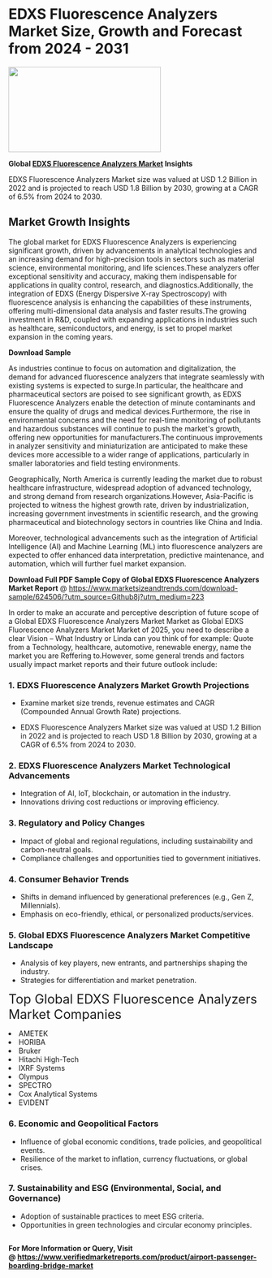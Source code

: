 <H1>EDXS Fluorescence Analyzers Market Size, Growth and Forecast from 2024 - 2031</H1><img class="aligncenter size-medium wp-image-584254" src="https://thirdeyenews.in/wp-content/uploads/2024/09/Global-Market-Research-300x168.jpeg" alt="" width="300" height="168" /><p><strong>Global&nbsp;<a href="https://www.marketsizeandtrends.com/download-sample/624506/?utm_source=Github8j?utm_medium=223">EDXS Fluorescence Analyzers Market</a> Insights</strong></p><p>EDXS Fluorescence Analyzers Market size was valued at USD 1.2 Billion in 2022 and is projected to reach USD 1.8 Billion by 2030, growing at a CAGR of 6.5% from 2024 to 2030.</p><p><h2>Market Growth Insights</h2> <p>The global market for EDXS Fluorescence Analyzers is experiencing significant growth, driven by advancements in analytical technologies and an increasing demand for high-precision tools in sectors such as material science, environmental monitoring, and life sciences.These analyzers offer exceptional sensitivity and accuracy, making them indispensable for applications in quality control, research, and diagnostics.Additionally, the integration of EDXS (Energy Dispersive X-ray Spectroscopy) with fluorescence analysis is enhancing the capabilities of these instruments, offering multi-dimensional data analysis and faster results.The growing investment in R&D, coupled with expanding applications in industries such as healthcare, semiconductors, and energy, is set to propel market expansion in the coming years.</p> <p><strong>Download Sample</strong></p> <p>As industries continue to focus on automation and digitalization, the demand for advanced fluorescence analyzers that integrate seamlessly with existing systems is expected to surge.In particular, the healthcare and pharmaceutical sectors are poised to see significant growth, as EDXS Fluorescence Analyzers enable the detection of minute contaminants and ensure the quality of drugs and medical devices.Furthermore, the rise in environmental concerns and the need for real-time monitoring of pollutants and hazardous substances will continue to push the market's growth, offering new opportunities for manufacturers.The continuous improvements in analyzer sensitivity and miniaturization are anticipated to make these devices more accessible to a wider range of applications, particularly in smaller laboratories and field testing environments.</p> <p>Geographically, North America is currently leading the market due to robust healthcare infrastructure, widespread adoption of advanced technology, and strong demand from research organizations.However, Asia-Pacific is projected to witness the highest growth rate, driven by industrialization, increasing government investments in scientific research, and the growing pharmaceutical and biotechnology sectors in countries like China and India.</p> <p>Moreover, technological advancements such as the integration of Artificial Intelligence (AI) and Machine Learning (ML) into fluorescence analyzers are expected to offer enhanced data interpretation, predictive maintenance, and automation, which will further fuel market expansion.</p> <p><span class=""><strong>Download Full PDF Sample Copy of Global EDXS Fluorescence Analyzers Market Report</strong> @ <a href="https://www.marketsizeandtrends.com/download-sample/624506/?utm_source=Github8j?utm_medium=223" target="_blank">https://www.marketsizeandtrends.com/download-sample/624506/?utm_source=Github8j?utm_medium=223</a></span></p><p>In order to make an accurate and perceptive description of future scope of a Global&nbsp;EDXS Fluorescence Analyzers Market Market as Global&nbsp;EDXS Fluorescence Analyzers Market Market of 2025, you need to describe a clear Vision &ndash; What Industry or Linda can you think of for example: Quote from a Technology, healthcare, automotive, renewable energy, name the market you are Reffering to.However, some general trends and factors usually impact market reports and their future outlook include:</p><h3>1.&nbsp;<strong>EDXS Fluorescence Analyzers Market Growth Projections</strong></h3><ul><li>Examine market size trends, revenue estimates and CAGR (Compounded Annual Growth Rate) projections.</li><li><p>EDXS Fluorescence Analyzers Market size was valued at USD 1.2 Billion in 2022 and is projected to reach USD 1.8 Billion by 2030, growing at a CAGR of 6.5% from 2024 to 2030.</p></li></ul><h3>2.&nbsp;<strong>EDXS Fluorescence Analyzers Market Technological Advancements</strong></h3><ul><li>Integration of AI, IoT, blockchain, or automation in the industry.</li><li>Innovations driving cost reductions or improving efficiency.</li></ul><h3>3.&nbsp;<strong>Regulatory and Policy Changes</strong></h3><ul><li>Impact of global and regional regulations, including sustainability and carbon-neutral goals.</li><li>Compliance challenges and opportunities tied to government initiatives.</li></ul><h3>4.&nbsp;<strong>Consumer Behavior Trends</strong></h3><ul><li>Shifts in demand influenced by generational preferences (e.g., Gen Z, Millennials).</li><li>Emphasis on eco-friendly, ethical, or personalized products/services.</li></ul><h3>5.&nbsp;<strong>Global EDXS Fluorescence Analyzers Market Competitive Landscape</strong></h3><ul><li>Analysis of key players, new entrants, and partnerships shaping the industry.</li><li>Strategies for differentiation and market penetration.</li></ul><p data-pm-slice="1 1 []"><span style="color: inherit; font-family: inherit; font-size: 25px;">Top Global EDXS Fluorescence Analyzers Market Companies</span></p><div class="" data-test-id=""><p><li>AMETEK</li><li> HORIBA</li><li> Bruker</li><li> Hitachi High-Tech</li><li> IXRF Systems</li><li> Olympus</li><li> SPECTRO</li><li> Cox Analytical Systems</li><li> EVIDENT</li></p></div><h3>6.&nbsp;<strong>Economic and Geopolitical Factors</strong></h3><ul><li>Influence of global economic conditions, trade policies, and geopolitical events.</li><li>Resilience of the market to inflation, currency fluctuations, or global crises.</li></ul><h3>7.&nbsp;<strong>Sustainability and ESG (Environmental, Social, and Governance)</strong></h3><ul><li>Adoption of sustainable practices to meet ESG criteria.</li><li>Opportunities in green technologies and circular economy principles.</li></ul><h2><strong style="font-size: 14px;">For More Information or Query, Visit @&nbsp;</strong><a style="background-color: #ffffff; font-size: 14px;" href="https://www.marketsizeandtrends.com/report/edxs-fluorescence-analyzers-market/" target="_blank">https://www.verifiedmarketreports.com/product/airport-passenger-boarding-bridge-market</a></h2>